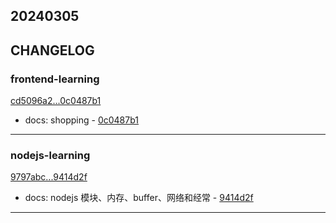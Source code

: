 ## 20240305

## CHANGELOG

### frontend-learning

[cd5096a2...0c0487b1](https://github.com/zhbhun/frontend-learning/compare/cd5096a2...0c0487b1)

* docs: shopping - [0c0487b1](https://github.com/zhbhun/frontend-learning/commit/0c0487b1852bd259574f12b2afed0ca04ab454ed)

---

### nodejs-learning

[9797abc...9414d2f](https://github.com/zhbhun/nodejs-learning/compare/9797abc...9414d2f)

* docs: nodejs 模块、内存、buffer、网络和经常 - [9414d2f](https://github.com/zhbhun/nodejs-learning/commit/9414d2fdc57df6b30c15a4938ba06d99f03a28cb)

---

